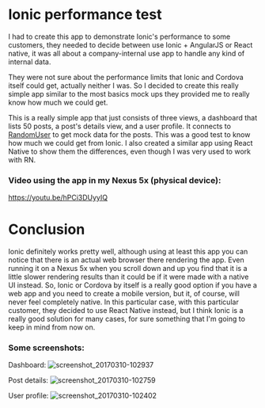 # Ionic performance test
I had to create this app to demonstrate Ionic's performance to some customers, they needed to decide between use Ionic + AngularJS or React native, it was all about a company-internal use app to handle any kind of internal data.

They were not sure about the performance limits that Ionic and Cordova itself could get, actually neither I was. So I decided to create this really simple app similar to the most basics mock ups they provided me to really know how much we could get.

This is a really simple app that just consists of three views, a dashboard that lists 50 posts, a post's details view, and a user profile. It connects to [RandomUser](http://randomuser.me/) to get mock data for the posts. This was a good test to know how much we could get from Ionic. I also created a similar app using React Native to show them the differences, even though I was very used to work with RN.

### Video using the app in my Nexus 5x (physical device):
https://youtu.be/hPCi3DUyyIQ

# Conclusion
Ionic definitely works pretty well, although using at least this app you can notice that there is an actual web browser there rendering the app. Even running it on a Nexus 5x when you scroll down and up you find that it is a little slower rendering results than it could be if it were made with a native UI instead.
So, Ionic or Cordova by itself is a really good option if you have a web app and you need to create a mobile version, but it, of course, will never feel completely native.
In this particular case, with this particular customer, they decided to use React Native instead, but I think Ionic is a really good solution for many cases, for sure something that I'm going to keep in mind from now on.

### Some screenshots:
Dashboard:
![screenshot_20170310-102937](https://cloud.githubusercontent.com/assets/16837996/23797050/c3059262-057c-11e7-9173-a4b1ca7db5ab.png)

Post details:
![screenshot_20170310-102759](https://cloud.githubusercontent.com/assets/16837996/23797063/cec7f50e-057c-11e7-85d9-9ca71a4f9011.png)

User profile:
![screenshot_20170310-102402](https://cloud.githubusercontent.com/assets/16837996/23797075/db49e29c-057c-11e7-9424-0b649890cf11.png)
